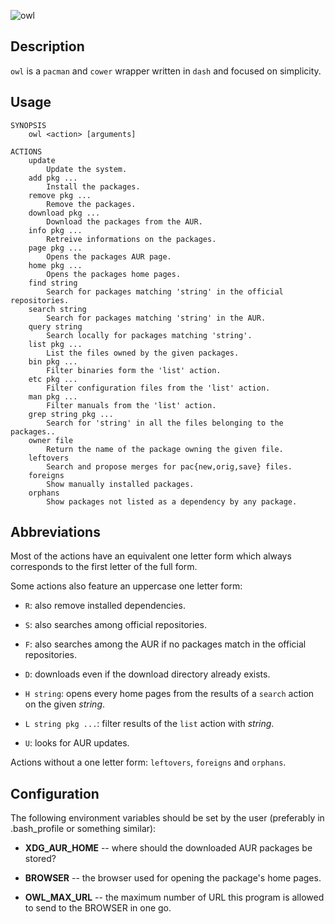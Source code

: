 ![owl](http://f.cl.ly/items/0G0U0U3E0q1r2t140g0h/owl.jpg)

## Description

`owl` is a `pacman` and `cower` wrapper written in `dash` and focused on simplicity.

## Usage

    SYNOPSIS
        owl <action> [arguments]

    ACTIONS
        update
            Update the system.
        add pkg ...
            Install the packages.
        remove pkg ...
            Remove the packages.
        download pkg ...
            Download the packages from the AUR.
        info pkg ...
            Retreive informations on the packages.
        page pkg ...
            Opens the packages AUR page.
        home pkg ...
            Opens the packages home pages.
        find string
            Search for packages matching 'string' in the official repositories.
        search string
            Search for packages matching 'string' in the AUR.
        query string
            Search locally for packages matching 'string'.
        list pkg ...
            List the files owned by the given packages.
        bin pkg ...
            Filter binaries form the 'list' action.
        etc pkg ...
            Filter configuration files from the 'list' action.
        man pkg ...
            Filter manuals from the 'list' action.
        grep string pkg ...
            Search for 'string' in all the files belonging to the packages..
        owner file
            Return the name of the package owning the given file.
        leftovers
            Search and propose merges for pac{new,orig,save} files.
        foreigns
            Show manually installed packages.
        orphans
            Show packages not listed as a dependency by any package.

## Abbreviations

Most of the actions have an equivalent one letter form which always corresponds
to the first letter of the full form.

Some actions also feature an uppercase one letter form:

- `R`: also remove installed dependencies.

- `S`: also searches among official repositories.

- `F`: also searches among the AUR if no packages match in the official repositories.

- `D`: downloads even if the download directory already exists.

- `H string`: opens every home pages from the results of a `search` action on the given *string*.

- `L string pkg ...`: filter results of the `list` action with *string*.

- `U`: looks for AUR updates.

Actions without a one letter form: `leftovers`, `foreigns` and `orphans`.

## Configuration

The following environment variables should be set by the user (preferably in .bash_profile or something similar):

- **XDG_AUR_HOME** -- where should the downloaded AUR packages be stored?

- **BROWSER** -- the browser used for opening the package's home pages.

- **OWL_MAX_URL** -- the maximum number of URL this program is allowed to send to
  the BROWSER in one go.
